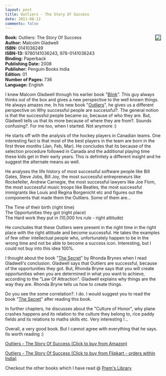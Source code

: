 ```yaml
---
layout: post
title: Outliers - The Story Of Success
date: 2011-08-12
comments: false
---
```


<img style="clear: right; float: right; margin-bottom: 1em; margin-left: 1em;" 
src="{{site.url}}/img/outliers-malcom-gladwell.jpg" border="1"/>   

**Book:** Outliers: The Story Of Success  
**Author:** Malcolm Gladwell  
**ISBN:** 0141036249  
**ISBN-13:** 9780141036243, 978-0141036243  
**Binding:** Paperback  
**Publishing Date:** 2008  
**Publisher:** Penguin Books India  
**Edition:** 01  
**Number of Pages:** 736  
**Language:** English  
  
I knew Malcom Gladwell through his earlier book "[Blink][blinkurl]". This guy always thinks out of the box and gives a new perspective to the well known things. He always amazes me. In his new book "[Outliers][outliersurl]", he gives us a different perspective on Why successful people are successful?.  The general notion is that the successful people became so, because of who they are. But, Gladwell tells us that its more because of where they are from?. Sounds confusing?. For me too, when I started. Not anymore :)  

[blinkurl]: (http://www.amazon.com/gp/product/0316010669/ref=as_li_tf_tl?ie=UTF8&tag=booiverea-20&linkCode=as2&camp=217145&creative=399369&creativeASIN=0316010669)

[outliersurl]: (http://www.amazon.com/gp/product/0316017930/ref=as_li_tf_tl?ie=UTF8&tag=booiverea-20&linkCode=as2&camp=217145&creative=399369&creativeASIN=0316017930)

He starts off with the analysis of the hockey players in Canadian teams. One interesting fact is that most of the best players in the team are born in the first three months (Jan, Feb, Mar). He concludes that its because of the selection procedure followed in Canada and the additional playing time these kids get in their early years. This is definitely a different insight and he suggest the alternate means as well.  
  
He analyses the life history of most successful software people like Bill Gates, Steve Jobs, Bill Joy, the most successful entrepreneurs like Rockefeller, Andrew Carnegie, the most successful lawyers like Joe Flom, the most successful music troops like Beatles, the most successful immigrants like Louis and Regina Borgenicht etc and figures out the components that made them the Outliers. Some of them are...  
  
The Time of their birth (right time)  
The Opportunities they got (right place)  
The Hard work they put in (10,000 hrs rule - right attitude)  
  
He concludes that these Outliers were present in the right time in the right place with the right attitude and become successful. He takes the examples of few other intellectual people who, unfortunately happen to be in the wrong time and not be able to become a success icon. Interesting, but I could not buy into this idea 100%.  
  
I thought about the book "[The Secret][secreturl]" by Rhonda Brynes when I read Gladwell's conclusion. Gladwell says that Outliers are successful, because of the opportunities they got. But, Rhonda Bryne says that you will create opportunities when you are determined in what you want to achieve, according to the "Law Of Attraction". Gladwell explains why things are the way they are. Rhonda Bryne tells us how to create things.  

[secreturl]: http://www.amazon.com/gp/product/1582701709/ref=as_li_tf_tl?ie=UTF8&tag=booiverea-20&linkCode=as2&camp=217145&creative=399369&creativeASIN=1582701709

Do you see the some correlation?. I do. I would suggest you to read the book "[The Secret][secreturl]" after reading this book.  
  
In further chapters, he discusses about the "Culture of Honor", why plane crashes happens and its relation to the culture they belong to, rice paddy fields and its relations to maths skills etc. Very interesting !...  
  
Overall, a very good book. But I cannot agree with everything that he says. Its worth reading :)  
  
[Outliers - The Story Of Success (Click to buy from Amazon)](http://www.amazon.com/gp/product/0316017930/ref=as_li_qf_sp_asin_tl?ie=UTF8&tag=booiverea-20&linkCode=as2&camp=217145&creative=399369&creativeASIN=0316017930)  
  
[Outliers - The Story Of Success (Click to buy from Flipkart - orders within India)](http://www.flipkart.com/books/0141036249?affid=INPremkblo)  

Checkout the other books which I have read @ [Prem's Library](http://books.smileprem.com/)  

